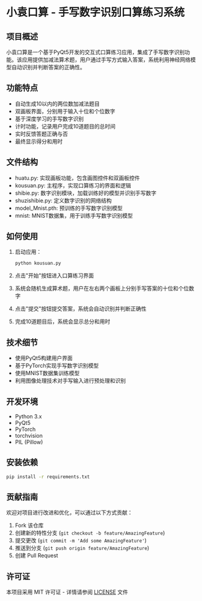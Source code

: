 # 小袁口算 - 手写数字识别口算练习系统

## 项目概述

小袁口算是一个基于PyQt5开发的交互式口算练习应用，集成了手写数字识别功能。该应用提供加减法算术题，用户通过手写方式输入答案，系统利用神经网络模型自动识别并判断答案的正确性。

## 功能特点

- 自动生成10以内的两位数加减法题目
- 双画板界面，分别用于输入十位和个位数字
- 基于深度学习的手写数字识别
- 计时功能，记录用户完成10道题目的总时间
- 实时反馈答题正确与否
- 最终显示得分和用时

## 文件结构

- huatu.py: 实现画板功能，包含画图控件和双画板控件
- kousuan.py: 主程序，实现口算练习的界面和逻辑
- shibie.py: 数字识别模块，加载训练好的模型并识别手写数字
- shuzishibie.py: 定义数字识别的网络结构
- model_Mnist.pth: 预训练的手写数字识别模型
- mnist: MNIST数据集，用于训练手写数字识别模型

## 如何使用

1. 启动应用：
   ```bash
   python kousuan.py
   ```

2. 点击"开始"按钮进入口算练习界面

3. 系统会随机生成算术题，用户在左右两个画板上分别手写答案的十位和个位数字

4. 点击"提交"按钮提交答案，系统会自动识别并判断正确性

5. 完成10道题目后，系统会显示总分和用时

## 技术细节

- 使用PyQt5构建用户界面
- 基于PyTorch实现手写数字识别模型
- 使用MNIST数据集训练模型
- 利用图像处理技术对手写输入进行预处理和识别

## 开发环境

- Python 3.x
- PyQt5
- PyTorch
- torchvision
- PIL (Pillow)


## 安装依赖

```bash
pip install -r requirements.txt
```

## 贡献指南

欢迎对项目进行改进和优化，可以通过以下方式贡献：
1. Fork 该仓库
2. 创建新的特性分支 (`git checkout -b feature/AmazingFeature`)
3. 提交更改 (`git commit -m 'Add some AmazingFeature'`)
4. 推送到分支 (`git push origin feature/AmazingFeature`)
5. 创建 Pull Request

## 许可证

本项目采用 MIT 许可证 - 详情请参阅 [LICENSE](LICENSE) 文件
